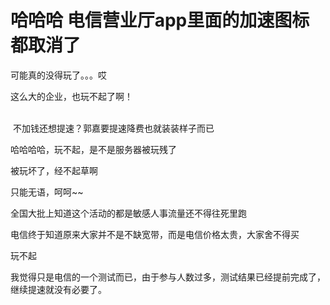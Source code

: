 # 哈哈哈  电信营业厅app里面的加速图标都取消了


可能真的没得玩了。。。哎

这么大的企业，也玩不起了啊！<br />
<br />
<img src="static/image/smiley/default/lol.gif" smilieid="12" border="0" alt="" /><img src="static/image/smiley/default/lol.gif" smilieid="12" border="0" alt="" /><img src="static/image/smiley/default/lol.gif" smilieid="12" border="0" alt="" />

<img src="static/image/smiley/default/lol.gif" smilieid="12" border="0" alt="" /> 不加钱还想提速？郭嘉要提速降费也就装装样子而已

哈哈哈哈，玩不起，是不是服务器被玩残了

被玩坏了，经不起草啊

只能无语，呵呵~~

全国大批上知道这个活动的都是敏感人事流量还不得往死里跑

电信终于知道原来大家并不是不缺宽带，而是电信价格太贵，大家舍不得买<img id="aimg_yCdG5" onclick="zoom(this, this.src, 0, 0, 0)" class="zoom" src="https://cdn.jsdelivr.net/gh/hishis/forum-master/public/images/patch.gif" onmouseover="img_onmouseoverfunc(this)" onload="thumbImg(this)" border="0" alt="" />

玩不起<img src="static/image/smiley/default/lol.gif" smilieid="12" border="0" alt="" /><img src="static/image/smiley/default/lol.gif" smilieid="12" border="0" alt="" />

我觉得只是电信的一个测试而已，由于参与人数过多，测试结果已经提前完成了，继续提速就没有必要了。
